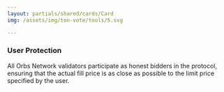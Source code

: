 ```yaml
---
layout: partials/shared/cards/Card
img: /assets/img/ton-vote/tools/5.svg

---
```



### User Protection


All Orbs Network validators participate as honest bidders in the protocol, ensuring that the actual fill price is as close as possible to the limit price specified by the user.
